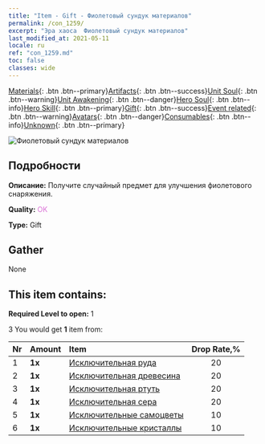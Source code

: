 ```yaml
---
title: "Item - Gift - Фиолетовый сундук материалов"
permalink: /con_1259/
excerpt: "Эра хаоса  Фиолетовый сундук материалов"
last_modified_at: 2021-05-11
locale: ru
ref: "con_1259.md"
toc: false
classes: wide
---
```

 [Materials](/ItemsRU/){: .btn .btn--primary}[Artifacts](/ItemsRU/Artifacts/){: .btn .btn--success}[Unit Soul](/ItemsRU/UnitSoul/){: .btn .btn--warning}[Unit Awakening](/ItemsRU/UnitAwakening/){: .btn .btn--danger}[Hero Soul](/ItemsRU/HeroSoul/){: .btn .btn--info}[Hero Skill](/ItemsRU/HeroSkill/){: .btn .btn--primary}[Gift](/ItemsRU/Gift/){: .btn .btn--success}[Event related](/ItemsRU/Events/){: .btn .btn--warning}[Avatars](/ItemsRU/Avatars/){: .btn .btn--danger}[Consumables](/ItemsRU/Consumables/){: .btn .btn--info}[Unknown](/ItemsRU/Unknown/){: .btn .btn--primary}

 ![Фиолетовый сундук материалов](/images/t/i_304002.png)

## Подробности
 **Описание:** Получите случайный предмет для улучшения фиолетового снаряжения.

 **Quality:** <span style="color: #DA70D6">OK</span>

 **Type:** Gift

## Gather

  None

## This item contains:

 **Required Level to open:** 1

 3 You would get **1** item  from:

  | Nr | Amount |     Item    | Drop Rate,% |
  |:---|:-------|:------------|:---------:|
  | 1 |  **1x** | [Исключительная руда](/ItemsRU/mat_33/) | 20 | 
  | 2 |  **1x** | [Исключительная древесина](/ItemsRU/mat_34/) | 20 | 
  | 3 |  **1x** | [Исключительная ртуть](/ItemsRU/mat_35/) | 20 | 
  | 4 |  **1x** | [Исключительная сера](/ItemsRU/mat_36/) | 20 | 
  | 5 |  **1x** | [Исключительные самоцветы](/ItemsRU/mat_37/) | 10 | 
  | 6 |  **1x** | [Исключительные кристаллы](/ItemsRU/mat_38/) | 10 | 
